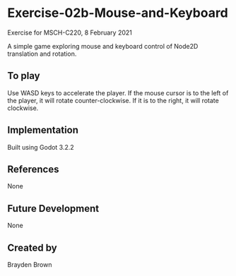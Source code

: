 # Exercise-02b-Mouse-and-Keyboard
Exercise for MSCH-C220, 8 February 2021

A simple game exploring mouse and keyboard control of Node2D translation and rotation.

## To play
Use WASD keys to accelerate the player. If the mouse cursor is to the left of the player, it will rotate counter-clockwise. If it is to the right, it will rotate clockwise.

## Implementation
Built using Godot 3.2.2

## References
None

## Future Development
None

## Created by 
Brayden Brown

